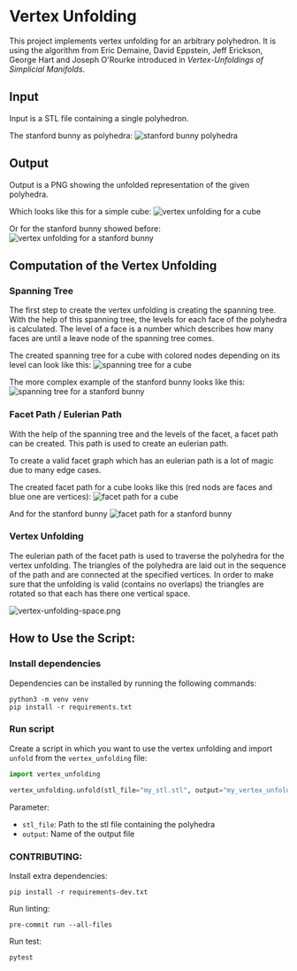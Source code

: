 # Vertex Unfolding

This project implements vertex unfolding for an arbitrary polyhedron.
It is using the algorithm from Eric Demaine, David Eppstein, Jeff Erickson, George Hart and Joseph O'Rourke introduced in *Vertex-Unfoldings of Simplicial Manifolds*.

## Input
Input is a STL file containing a single polyhedron.

The stanford bunny as polyhedra:
![stanford bunny polyhedra](images/stanford-bunny.png)

## Output
Output is a PNG showing the unfolded representation of the given polyhedra.

Which looks like this for a simple cube:
![vertex unfolding for a cube](outputs/cube-vertex-unfolding.png)

Or for the stanford bunny showed before:
![vertex unfolding for a stanford bunny](outputs/stanford_bunny-vertex-unfolding.png)


## Computation of the Vertex Unfolding
### Spanning Tree
The first step to create the vertex unfolding is creating the spanning tree.
With the help of this spanning tree, the levels for each face of the polyhedra is calculated.
The level of a face is a number which describes how many faces are until a leave node of the spanning tree comes.

The created spanning tree for a cube with colored nodes depending on its level can look like this:
![spanning tree for a cube](outputs/cube-spanning-tree.png)

The more complex example of the stanford bunny looks like this:
![spanning tree for a stanford bunny](outputs/stanford_bunny-spanning-tree.png)

### Facet Path / Eulerian Path
With the help of the spanning tree and the levels of the facet, a facet path can be created.
This path is used to create an eulerian path.

To create a valid facet graph which has an eulerian path is a lot of magic due to many edge cases.

The created facet path for a cube looks like this (red nods are faces and blue one are vertices):
![facet path for a cube](outputs/cube-facet-path.png "Mesh")

And for the stanford bunny
![facet path for a stanford bunny](outputs/stanford_bunny-facet-path.png "Mesh")

### Vertex Unfolding
The eulerian path of the facet path is used to traverse the polyhedra for the vertex unfolding.
The triangles of the polyhedra are laid out in the sequence of the path and are connected at the specified vertices.
In order to make sure that the unfolding is valid (contains no overlaps) the triangles are rotated so that each has there one vertical space.

![vertex-unfolding-space.png](images/vertex-unfolding-layed-out.png)

## How to Use the Script:

### Install dependencies
Dependencies can be installed by running the following commands:
```commandline
python3 -m venv venv
pip install -r requirements.txt
```

### Run script
Create a script in which you want to use the vertex unfolding and import `unfold` from the `vertex_unfolding` file:

```python
import vertex_unfolding

vertex_unfolding.unfold(stl_file="my_stl.stl", output="my_vertex_unfolding.png")
```

Parameter:
* `stl_file`: Path to the stl file containing the polyhedra
* `output`: Name of the output file

### CONTRIBUTING:

Install extra dependencies:

```commandline
pip install -r requirements-dev.txt
```

Run linting:

```commandline
pre-commit run --all-files
```

Run test:

```commandline
pytest
```
